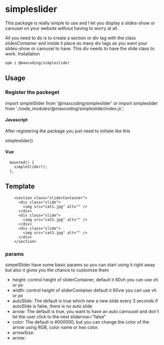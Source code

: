 # simpleslider

This package is really simple to use and I let you display a slides-show or carousel on your website without having to worry at all.

All you need to do is to create a section or div tag with the class slidesContainer and inside it place as many div tags as you want your slides-show or carousel to have. This div needs to have the slide class to work.
Installation

```
npm i @maxcoding/simpleslider
```

## Usage

### Register the packeget

import simpleSlider from '@maxcoding/simpleslider'
or
import simpleslider from './node_modules/@maxcoding/simpleslider/index.js';

#### Javascript

After registering the package you just need to initiate like this

simpleslider()

#### Vue

```
  mounted() {
    simpleSlider();
  },
```

## Template

```
    <section class="sliderContainer">
      <div class="slide">
        <img src="cat1.jpg" alt="" />
      </div>
      <div class="slide">
        <img src="cat2.jpg" alt="" />
      </div>
      <div class="slide">
        <img src="cat3.jpg" alt="" />
      </div>
    </section>
```

### params

simpelSlider have some basic params so you can start using it right away but also it gives you the chance to customize them

- height: control height of sliderContainer, default it 60vh you can use vh or px
- width: control height of sliderContainer default it 60vw you can use vh or px
- autoSlide: The default is true which new a new slide every 3 seconds if autoSlide is false, there is no auto slide
- arrow: The default is true, you want to have an auto carrousel and don't let the user click to the next slidarrow="false"
- color: The default is #000000, but you can change the color of the arrow using RGB, color name or hex color.
- arrowSize:
- arrow:
